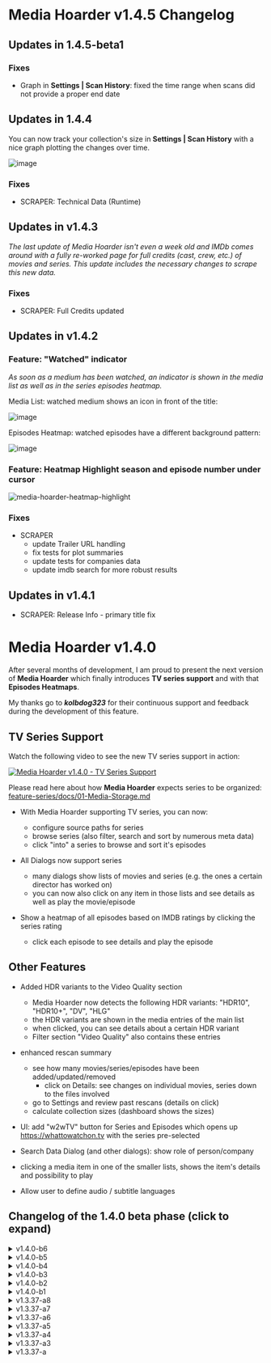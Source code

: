 # Media Hoarder v1.4.5 Changelog

## Updates in 1.4.5-beta1

### Fixes

- Graph in **Settings | Scan History**: fixed the time range when scans did not provide a proper end date

## Updates in 1.4.4

You can now track your collection's size in **Settings | Scan History** with a nice graph plotting the changes over time.

![image](https://github.com/user-attachments/assets/8647ac0b-844e-4e90-b728-12a248df2bac)

### Fixes

- SCRAPER: Technical Data (Runtime)

## Updates in v1.4.3

_The last update of Media Hoarder isn't even a week old and IMDb comes around with a fully re-worked page for full credits (cast, crew, etc.) of movies and series. This update includes the necessary changes to scrape this new data._

### Fixes

- SCRAPER: Full Credits updated

## Updates in v1.4.2

### Feature: "Watched" indicator

_As soon as a medium has been watched, an indicator is shown in the media list as well as in the series episodes heatmap._

Media List: watched medium shows an icon in front of the title:

![image](https://github.com/user-attachments/assets/a1bd3014-408b-4a54-82b6-b753023a774e)

Episodes Heatmap: watched episodes have a different background pattern:

![image](https://github.com/user-attachments/assets/79739aa4-2fac-4dfd-a36a-68d4dc3bceb5)

### Feature: Heatmap Highlight season and episode number under cursor

![media-hoarder-heatmap-highlight](https://github.com/user-attachments/assets/7b1e26e7-462c-4852-bd6d-3c5085c61b03)

### Fixes

- SCRAPER
  - update Trailer URL handling
  - fix tests for plot summaries
  - update tests for companies data
  - update imdb search for more robust results

## Updates in v1.4.1

- SCRAPER: Release Info - primary title fix

# Media Hoarder v1.4.0

After several months of development, I am proud to present the next version of **Media Hoarder** which finally introduces **TV series support** and with that **Episodes Heatmaps**.

My thanks go to _**kolbdog323**_ for their continuous support and feedback during the development of this feature.

## TV Series Support

Watch the following video to see the new TV series support in action:

[![Media Hoarder v1.4.0 - TV Series Support](https://img.youtube.com/vi/3qfb5UWJrdQ/0.jpg)](https://www.youtube.com/watch?v=3qfb5UWJrdQ)

Please read here about how **Media Hoarder** expects series to be organized: [feature-series/docs/01-Media-Storage.md](https://github.com/theMK2k/Media-Hoarder/blob/feature-series/docs/01-Media-Storage.md)

- With Media Hoarder supporting TV series, you can now:

  - configure source paths for series
  - browse series (also filter, search and sort by numerous meta data)
  - click "into" a series to browse and sort it's episodes

- All Dialogs now support series

  - many dialogs show lists of movies and series (e.g. the ones a certain director has worked on)
  - you can now also click on any item in those lists and see details as well as play the movie/episode

- Show a heatmap of all episodes based on IMDB ratings by clicking the series rating
  - click each episode to see details and play the episode

## Other Features

- Added HDR variants to the Video Quality section

  - Media Hoarder now detects the following HDR variants: "HDR10", "HDR10+", "DV", "HLG"
  - the HDR variants are shown in the media entries of the main list
  - when clicked, you can see details about a certain HDR variant
  - Filter section "Video Quality" also contains these entries

- enhanced rescan summary

  - see how many movies/series/episodes have been added/updated/removed
    - click on Details: see changes on individual movies, series down to the files involved
  - go to Settings and review past rescans (details on click)
  - calculate collection sizes (dashboard shows the sizes)

- UI: add "w2wTV" button for Series and Episodes which opens up <https://whattowatchon.tv> with the series pre-selected

- Search Data Dialog (and other dialogs): show role of person/company

- clicking a media item in one of the smaller lists, shows the item's details and possibility to play

- Allow user to define audio / subtitle languages

## Changelog of the 1.4.0 beta phase (click to expand)

<details>
  <summary>v1.4.0-b6</summary>

### IMDB Scraper

- [x] SCRAPER: When scanning series, re-rank IMDB search results so that tv-series are higher than movies when detecting the IMDB entry
  - closes #61
- [x] SCRAPER: IMDB Scraper updated to properly get genres
</details>

<details>
  <summary>v1.4.0-b5</summary>

### Features (v1.4.0-b5)

- [x] FEAT: do an update check on the beta channel if the build is a beta build

A beta build (like this one) will now do version checks against other beta builds and tell you if a newer beta build is available. The link for downloading is also pointing to the beta releases (and not the Media Hoarder website's download section).

![image](https://github.com/theMK2k/Media-Hoarder/assets/16878526/63dadfb6-a7cc-4357-b956-91ee852d0226)

### Misc (v1.4.0-b5)

- [x] DB Migrations
  - [x] new table: tbl_DB_Migrations
  - [x] implement migration runner
  </details>

<details>
  <summary>v1.4.0-b4</summary>

### Features (v1.4.0-b4)

- [x] FEAT: add HDR variants to the Video Quality section

Media Hoarder now detects the following HDR variants: "HDR10", "HDR10+", "DV", "HLG".

The HDR variants are shown in the media entries of the main list:

![image](https://github.com/theMK2k/Media-Hoarder/assets/16878526/6f225bee-ee2e-4efd-ae21-631456ad8217)

When clicked, you can see details about a certain HDR variant:

![image](https://github.com/theMK2k/Media-Hoarder/assets/16878526/b5eb9f78-8269-4ef8-a622-a6a2ad27b7ab)

Filter section "Video Quality" also contains these entries:

![image](https://github.com/theMK2k/Media-Hoarder/assets/16878526/58258ddb-58bd-49b1-bc9a-1340cd746c03)

### Misc / Fixes (v1.4.0-b4)

The IMDB entry detection (Media Hoarder trying to find the correct IMDB entry for a movie / tv show based on its name and release year) can fail due to different circumstances. Until now, Media Hoarder did not show errors prominently enough.

- [x] SCRAPER: add testIMDBFindPageSearch to testset in UI

![image](https://github.com/theMK2k/Media-Hoarder/assets/16878526/922bc341-d4ff-4198-9788-36885fbee140)

- [x] SCRAPER: during the phase of IMDB entry detection, if something fails, the error will be stored in the scraper errors

![image](https://github.com/theMK2k/Media-Hoarder/assets/16878526/9b818ea3-db29-443e-8f1b-ced30ac45bc3)

</details>

<details>
  <summary>v1.4.0-b3</summary>

### Features (v1.4.0-b3)

- [x] FEAT: calculate collection sizes (movies, series, total) before and after a re-scan, show current collection sizes in the home screen (which also now has a link in the navigation bar on the left)

![image](https://github.com/theMK2k/Media-Hoarder/assets/16878526/d7fe9d5f-3344-4e6d-9b3a-1f3121b731e4)

- [x] FEAT: enhanced rescan summary

  - [x] related ticket: #45
  - [x] show how many movies/series/episodes have been added/updated/removed

![Media_Hoarder_v1 4 0-New_Scan_Summary](https://github.com/theMK2k/Media-Hoarder/assets/16878526/ce45a98d-b593-4d04-8b79-05e5d29cb7bb)

- [x] details dialog where the user can check individual files

![Media_Hoarder_v1 4 0-New_Scan_Details_Dialog](https://github.com/theMK2k/Media-Hoarder/assets/16878526/5277e7ea-0338-4a37-b921-cbed188f7c69)

- [x] new tab in Settings where past scan sessions are listed (detail dialog on click)

![Media_Hoarder_v1 4 0-Scan_History](https://github.com/theMK2k/Media-Hoarder/assets/16878526/e9efd0fa-b4fe-4ea1-890e-05478180d9c0)

- [x] UI: add "w2wTV" button for Series and Episodes which opens up <https://whattowatchon.tv> with the series pre-selected

### Misc / Fixes (v1.4.0-b3)

- [x] SCRAPER: stop imdb scraping when the tconst is obviously not working
- [x] reworked relative time and duration i18n
</details>

<details>
  <summary>v1.4.0-b2</summary>

### Features (v1.4.0-b2)

- [x] FEAT: Search Data Dialog: show role of person/company

![image](https://github.com/theMK2k/Media-Hoarder/assets/16878526/34d52613-4f72-4a03-a615-b6a287ca1f75)

![image](https://github.com/theMK2k/Media-Hoarder/assets/16878526/a753ddba-d6da-411b-a80e-6e369e3217a5)

### Misc / Fixes (v1.4.0-b2)

- [x] UX: only load filters that are actually shown
  - [x] reload filters when "edit filters" is done (only reload those filters that have changed visibility from false to true)
- [x] FIX: series/movies filters are not stored when switching to movies/series and back
  - [x] related bug: switching movies <> series may lead to 0 media items, even when pressing reload button
- [x] FIX: clicking on plot keyword in "find plot keyword dialog" does nothing
- [x] FIX: hide items in dialogs that have 0 media (e.g. plot keywords for movies that can only be found in series)
- [x] FIX: prevent filtering and highlighting of searchText in Episodes listing
- [x] DECISION: bring back filters for episodes?
  - NOT NOW! this introduces more problems than solutions
- [x] FIX: include description text in search space
- [x] FIX: fast switching during trailer show lags behind
</details>

<details>
  <summary>v1.4.0-b1</summary>

### Features (v1.4.0-b1)

- [x] FEAT: when clicking a media item in one of the smaller lists, show the item's card
  - [x] Media Property Dialog
  - [x] Trailer Show (LocalVideoPlayerDialog, VideoPlayerDialog)
  - [x] Chat GPT Dialog

![image](https://github.com/theMK2k/Media-Hoarder/assets/16878526/b23db3ce-e8b5-4607-94db-dc5888247e49)

### Misc / Fixes (v1.4.0-b1)

- [x] UX: MediaList: as soon as "sort by" was changed by the user, reset page to 1
</details>

<details>
  <summary>v1.3.37-a8</summary>

### Misc / Fixes (v1.3.37-a8)

- [x] FIX: sort by Season and Episode didn't work anymore
- [x] SCRAPER: Update Plotsummary IMDB Scraper Test
</details>

<details>
  <summary>v1.3.37-a7</summary>

### Features (v1.3.37-a7)

- [x] UX/SCRAPER: use imdb-graphql-urls.json (also try to fetch them from master in github, this way we can update the urls if imdb changes them - without creating a new release)

  - <https://raw.githubusercontent.com/theMK2k/Media-Hoarder/master/src/data/imdb-graphql-urls.json>

- [x] UX/SCRAPER: propagate actual errors of imdb scraping to the test result (i.e. errors in graphql querying instead of $IMDB_something is NULL)
</details>

<details>
  <summary>v1.3.37-a6</summary>

### Features (v1.3.37-a6)

#### Series: Media Property Dialog

- [x] FEAT: make series clickable and expand to episodes listing for the selected series, show affected number of episodes vs. total number of episodes
- [x] UX: remove the episodes section (in favor of episodes sections for all listed series)

#### Series: IMDB Rating Dialog

- [x] FEAT: IMDB Rating heatmap like <https://whattowatchon.tv>
  - [x] make medialist item card a shared component (now used in medialist as well as SeriesIMDBRatingDialog)main list "jumps" and THEN reloads with the filter applied (possibly a fix for another issue)
  - [x] prevent certain activities while in IMDB Rating Dialog mode

![image](https://github.com/theMK2k/Media-Hoarder/assets/16878526/998bf433-05d6-4f19-a573-83d62f78bc75)

![image](https://github.com/theMK2k/Media-Hoarder/assets/16878526/ed06025f-ce16-42f5-be2b-e14d5a2ae5af)

- [x] UI: fix z-index for other dialogs on top of the SeriesIMDBRatingDialog

- [x] UX: globally track MediaPropertyDialog's visibility in order to allow closing of SeriesIMDBRatingDialog on outside-click if MediaPropertyDialog is not open

- [x] UI: also provide clickable area for episodes we have but is missing an IMDB rating

![image](https://github.com/theMK2k/Media-Hoarder/assets/16878526/78163da9-eb5c-47a4-82d9-2eaa8eecf47d)

- [x] MediaList: provide Series_id_Movies_Owner explicitly to MediaPropertyDialog

#### Series: Edit Media Dialog

- [x] FEAT: Allow user to define audio / subtitle languages
  - [x] implement EditMediaItemDialog controls
  - [x] save on diff

![image](https://github.com/theMK2k/Media-Hoarder/assets/16878526/ae1fb019-1cb8-4c06-b8e6-913c671d38ce)

![image](https://github.com/theMK2k/Media-Hoarder/assets/16878526/c5a031ac-bd41-4cfe-a9fa-6e09b6197d7c)

- [x] DB: tbl_Movies_MI_Qualities: also use for editing the series entry
</details>

<details>
  <summary>v1.3.37-a5</summary>

### Misc / Fixes (v1.3.37-a5)

- [x] SCRAPER: imdb-graphql-urls: update seriesEpisodes (new persisted query)
- [x] FIX: series episodes matching: don't assume E01 if neither season nor episode are set
</details>

<details>
  <summary>v1.3.37-a4</summary>

### Misc / Fixes (v1.3.37-a4)

- [x] UX: MediaList: store currentPage for Movies, Series and Episodes (episodes in tbl_Movies.Series_currentPage)
- [x] UX: MediaList: optimize fetchSortValues before fetchFilters
- [x] SCRAPER/UX: findIMDBtconst for episodes:
  - [x] tt\* override
  - [x] by season and episode numbers
  </details>

<details>
  <summary>v1.3.37-a3</summary>

### Misc / Fixes

- [x] UX: use tt\* in the filename to override the tconst of an episode
- [x] UX: unlink IMDB on series: also unlink all episodes, which
  - [x] don't have the tt\* as part of their file name
  - [x] haven't been user-set tt\* (do we even track this?)
  </details>

<details>
  <summary>v1.3.37-a</summary>

### Misc / Fixes

- [x] CHORE: Windows: update bundled VLC to 3.0.20
- [x] CHORE: Windows: update bundled Mediainfo CLI to 23.11
- [x] CHORE: refactor store.fetchMedia to only accept a single object containing the options
- [x] CHORE: check sqlite version for json support - _The JSON functions and operators are built into SQLite by default, as of SQLite version 3.38.0 (2022-02-22)._
  - specs see [data/devdocs/series.md](data/devdocs/series.md), [docs/01-Media-Storage.md](01-Media-Storage.md)
- [x] DB: ensure that MI Tracks table is cleaned up when a movie gets removed
- [x] FIX: store.mergeExtraFileBased 713 TypeError: Cannot read property 'length' of undefined
- [x] FIX: delete series actually deleted the source path
- [x] FIX: in Series, where Video Quality filter resets from "ALL" to some being checked just by switching back and forth (series <> episodes)
- [x] TEST: create a test set with series name and year (see: <https://github.com/theMK2k/media-hoarder-testset-generator>)
  - [x] enumerate series names
  - [x] enumerate episodes for each series
  - [x] benchmark series name detection (success: 98% hits on 1799 english series names)
  - [x] also benchmark the english movies test set

## TV Series Support (MVP)

These items track the series feature in general.

- [x] Remove mediaItem Dialog:
  - [x] always show the affected location full path
  - [x] differentiate Movies, Series and Episodes
- [x] update "lastAccessAt" also for the series as well as any duplicate (and not only for the episode)
- [x] function: updateSeriesMetadataFromEpisodes
  - [x] Audio Formats
  - [x] Release Attributes
  - [x] Audio Languages
  - [x] Subtitle Languages
  - [x] Video Encoders
  - [x] Video Qualities (multiple!)
    - [x] tbl_Movies_MI_Qualities: also use for filtering!
- [x] Medialist: check if the image for episodes can be set to "fit height"
- [x] Filters - the numbers should represent either movies or series
- [x] Dialogs: most of them do not utilize mediaType
  - Generalize to MediaPropertyDialog:
    - [x] provide movies _and_ series lists (and episodes lists)? it's probably interesting to see these even if a person etc. has been opened from a series...
    - [x] act as a dialog for movies
    - [x] act as a dialog for series
    - [x] act as a dialog for episodes (of a certain series)
    - [x] debounce the init() function and call it on any property change, with 10ms debounce
- [x] find IMDB tconst and provide metadata for the series and episodes
- [x] provide series in a different route
  - [x] integrate old dialogs:
    - [x] AgeRatingDialog
    - [x] AudioFormatDialog
    - [x] CompanyDialog
    - [x] FilmingLocationDialog
    - [x] GenreDialog
    - [x] LanguageDialog -> audioLanguageDialog + subtitleLanguageDialog
    - [x] PlotKeywordDialog
    - [x] ReleaseAttributeDialog
    - [x] VideoEncoderDialog
    - [x] VideoQualityDialog
    - [x] PersonDialog
- [x] new symbol for "opening" a series and changing the screen to its eposiodes
- [x] Series / Episode detection in directory/filenames, examples:
  - [x] "S01E01" - the default
  - [x] "Ep01" - as seen with some anime stuff
  - [x] "E01" - episode without season - assume S01
  - [x] "1x5" - same as S01E05
  - [x] "S01E01E02" - multiple episodes
  - [x] "S01E01-E03" - multiple episodes
  - [x] "S01E01E02E03" - multiple episodes
  - [x] "S01E01-03" - multiple episodes
- [x] assign series episode imdb tconst when episode number is 0 (imdb provides null in this case)
- [x] add "Season and Episode" sort order (only for Episodes specificMediaType)
- [x] store filters and sort values by specificMediaType ("Movies", "Series", "Episodes")
- [x] update Series_Num_Episodes and Series_Num_Seasons after an episode has been removed
</summary>
